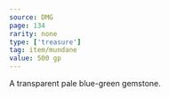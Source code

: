 ```yaml
---
source: DMG
page: 134
rarity: none
type: ['treasure']
tag: item/mundane
value: 500 gp
---
```


A transparent pale blue-green gemstone.

